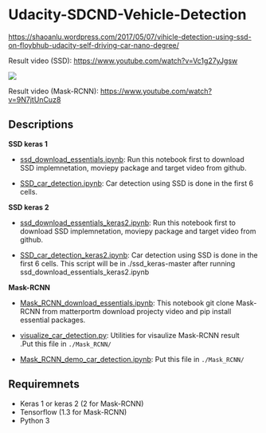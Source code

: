 # Udacity-SDCND-Vehicle-Detection

https://shaoanlu.wordpress.com/2017/05/07/vihicle-detection-using-ssd-on-floybhub-udacity-self-driving-car-nano-degree/


Result video (SSD): https://www.youtube.com/watch?v=Vc1g27yJgsw

![](https://github.com/shaoanlu/Udacity-SDCND-Vehicle-Detection/raw/master/result.gif)

Result video (Mask-RCNN): https://www.youtube.com/watch?v=9N7jtUnCuz8

## Descriptions

**SSD keras 1**

- [ssd_download_essentials.ipynb](https://github.com/shaoanlu/Udacity-SDCND-Vehicle-Detection/blob/master/ssd_download_essentials.ipynb): Run this notebook first to download SSD implemnetation, moviepy package and target video from github.

- [SSD_car_detection.ipynb](https://github.com/shaoanlu/Udacity-SDCND-Vehicle-Detection/blob/master/SSD_car_detection.ipynb): Car detection using SSD is done in the first 6 cells.

**SSD keras 2**

- [ssd_download_essentials_keras2.ipynb](https://github.com/shaoanlu/Udacity-SDCND-Vehicle-Detection/blob/master/ssd_download_essentials_keras2.ipynb): Run this notebook first to download SSD implemnetation, moviepy package and target video from github.

- [SSD_car_detection_keras2.ipynb](https://github.com/shaoanlu/Udacity-SDCND-Vehicle-Detection/blob/master/SSD_car_detection_keras2.ipyn): Car detection using SSD is done in the first 6 cells. This script will be in ./ssd_keras-master after running ssd_download_essentials_keras2.ipynb

**Mask-RCNN**

- [Mask_RCNN_download_essentials.ipynb](https://github.com/shaoanlu/Udacity-SDCND-Vehicle-Detection/blob/master/Mask_RCNN_download_essentials.ipynb): This notebook git clone Mask-RCNN from matterportm download projecty video and pip install essential packages.

- [visualize_car_detection.py](https://github.com/shaoanlu/Udacity-SDCND-Vehicle-Detection/blob/master/visualize_car_detection.py): Utilities for visaulize Mask-RCNN result .Put this file in `./Mask_RCNN/`

- [Mask_RCNN_demo_car_detection.ipynb](https://github.com/shaoanlu/Udacity-SDCND-Vehicle-Detection/blob/master/Mask_RCNN_demo_car_detection.ipynb): Put this file in `./Mask_RCNN/`

## Requiremnets

* Keras 1 or keras 2 (2 for Mask-RCNN)
* Tensorflow (1.3 for Mask-RCNN)
* Python 3
